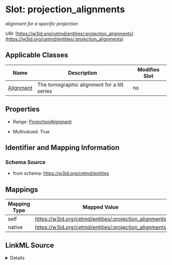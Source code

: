 

# Slot: projection_alignments


_alignment for a specific projection_





URI: [https://w3id.org/cetmd/entities/:projection_alignments](https://w3id.org/cetmd/entities/:projection_alignments)



<!-- no inheritance hierarchy -->





## Applicable Classes

| Name | Description | Modifies Slot |
| --- | --- | --- |
| [Alignment](Alignment.md) | The tomographic alignment for a tilt series |  no  |







## Properties

* Range: [ProjectionAlignment](ProjectionAlignment.md)

* Multivalued: True





## Identifier and Mapping Information







### Schema Source


* from schema: https://w3id.org/cetmd/entities




## Mappings

| Mapping Type | Mapped Value |
| ---  | ---  |
| self | https://w3id.org/cetmd/entities/:projection_alignments |
| native | https://w3id.org/cetmd/entities/:projection_alignments |




## LinkML Source

<details>
```yaml
name: projection_alignments
description: alignment for a specific projection
from_schema: https://w3id.org/cetmd/entities
rank: 1000
alias: projection_alignments
owner: Alignment
domain_of:
- Alignment
range: ProjectionAlignment
multivalued: true

```
</details>